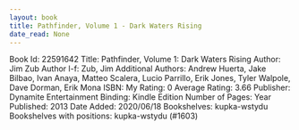 ```yaml
---
layout: book
title: Pathfinder, Volume 1 - Dark Waters Rising
date_read: None
---
```


Book Id: 22591642
Title: Pathfinder, Volume 1: Dark Waters Rising
Author: Jim Zub
Author l-f: Zub, Jim
Additional Authors: Andrew Huerta, Jake Bilbao, Ivan Anaya, Matteo Scalera, Lucio Parrillo, Erik Jones, Tyler Walpole, Dave Dorman, Erik Mona
ISBN: 
My Rating: 0
Average Rating: 3.66
Publisher: Dynamite Entertainment
Binding: Kindle Edition
Number of Pages: 
Year Published: 2013
Date Added: 2020/06/18
Bookshelves: kupka-wstydu
Bookshelves with positions: kupka-wstydu (#1603)

